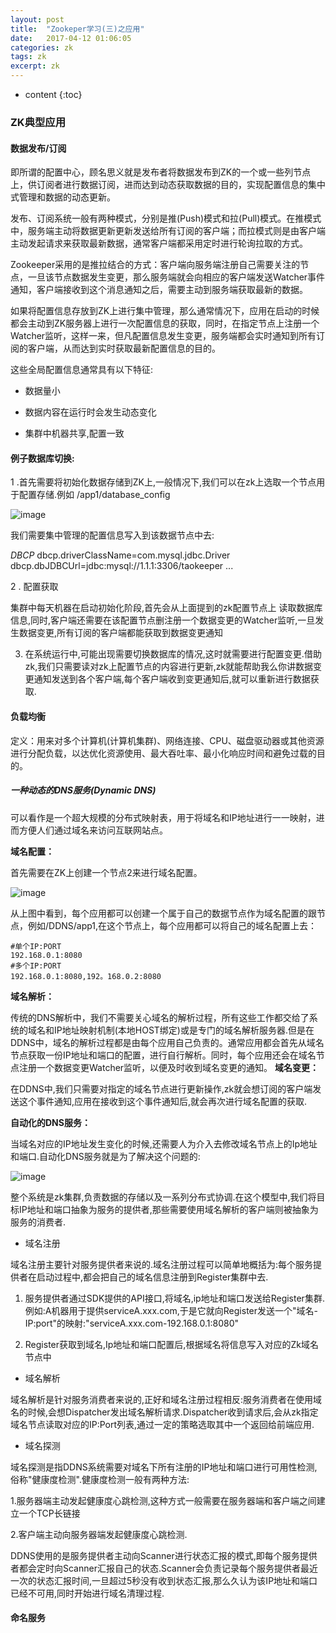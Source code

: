 ```yaml
---
layout: post
title:  "Zookeper学习(三)之应用"
date:   2017-04-12 01:06:05
categories: zk
tags: zk
excerpt: zk
---
```



* content
{:toc}


### ZK典型应用

#### 数据发布/订阅

即所谓的配置中心，顾名思义就是发布者将数据发布到ZK的一个或一些列节点上，供订阅者进行数据订阅，进而达到动态获取数据的目的，实现配置信息的集中式管理和数据的动态更新。

发布、订阅系统一般有两种模式，分别是推(Push)模式和拉(Pull)模式。在推模式中，服务端主动将数据更新更新发送给所有订阅的客户端；而拉模式则是由客户端主动发起请求来获取最新数据，通常客户端都采用定时进行轮询拉取的方式。

Zookeeper采用的是推拉结合的方式：客户端向服务端注册自己需要关注的节点，一旦该节点数据发生变更，那么服务端就会向相应的客户端发送Watcher事件通知，客户端接收到这个消息通知之后，需要主动到服务端获取最新的数据。

如果将配置信息存放到ZK上进行集中管理，那么通常情况下，应用在启动的时候都会主动到ZK服务器上进行一次配置信息的获取，同时，在指定节点上注册一个Watcher监听，这样一来，但凡配置信息发生变更，服务端都会实时通知到所有订阅的客户端，从而达到实时获取最新配置信息的目的。

这些全局配置信息通常具有以下特征:

- 数据量小

- 数据内容在运行时会发生动态变化

- 集群中机器共享,配置一致

#### 例子数据库切换:

1 .首先需要将初始化数据存储到ZK上,一般情况下,我们可以在zk上选取一个节点用于配置存储.例如 /app1/database_config

![image](http://7xpuj1.com1.z0.glb.clouddn.com/zk%E8%8A%82%E7%82%B9%E7%A4%BA%E6%84%8F%E5%9B%BE.png)

我们需要集中管理的配置信息写入到该数据节点中去:

*DBCP*
dbcp.driverClassName=com.mysql.jdbc.Driver
dbcp.dbJDBCUrl=jdbc:mysql://1.1.1:3306/taokeeper
...

2 . 配置获取

集群中每天机器在启动初始化阶段,首先会从上面提到的zk配置节点上 读取数据库信息,同时,客户端还需要在该配置节点删注册一个数据变更的Watcher监听,一旦发生数据变更,所有订阅的客户端都能获取到数据变更通知

3. 在系统运行中,可能出现需要切换数据库的情况,这时就需要进行配置变更.借助zk,我们只需要读对zk上配置节点的内容进行更新,zk就能帮助我么你讲数据变更通知发送到各个客户端,每个客户端收到变更通知后,就可以重新进行数据获取.


#### 负载均衡

定义：用来对多个计算机(计算机集群)、网络连接、CPU、磁盘驱动器或其他资源进行分配负载，以达优化资源使用、最大吞吐率、最小化响应时间和避免过载的目的。

##### 一种动态的DNS服务(Dynamic DNS)

可以看作是一个超大规模的分布式映射表，用于将域名和IP地址进行一一映射，进而方便人们通过域名来访问互联网站点。

**域名配置：**

首先需要在ZK上创建一个节点2来进行域名配置。

![image](http://7xpuj1.com1.z0.glb.clouddn.com/%E5%8A%A8%E6%80%81%E5%9F%9F%E5%90%8D.png)

从上图中看到，每个应用都可以创建一个属于自己的数据节点作为域名配置的跟节点，例如/DDNS/app1,在这个节点上，每个应用都可以将自己的域名配置上去：

```
#单个IP:PORT
192.168.0.1:8080
#多个IP:PORT
192.168.0.1:8080,192。168.0.2:8080

```
**域名解析：**

传统的DNS解析中，我们不需要关心域名的解析过程，所有这些工作都交给了系统的域名和IP地址映射机制(本地HOST绑定)或是专门的域名解析服务器.但是在DDNS中，域名的解析过程都是由每个应用自己负责的。通常应用都会首先从域名节点获取一份IP地址和端口的配置，进行自行解析。同时，每个应用还会在域名节点注册一个数据变更Watcher监听，以便及时收到域名变更的通知。
**域名变更：**

在DDNS中,我们只需要对指定的域名节点进行更新操作,zk就会想订阅的客户端发送这个事件通知,应用在接收到这个事件通知后,就会再次进行域名配置的获取.

**自动化的DNS服务：**

当域名对应的IP地址发生变化的时候,还需要人为介入去修改域名节点上的Ip地址和端口.自动化DNS服务就是为了解决这个问题的:

![image](http://7xpuj1.com1.z0.glb.clouddn.com/%E5%8A%A8%E6%80%81DNS%E7%B3%BB%E7%BB%9F%E6%9E%B6%E6%9E%84.png)

整个系统是zk集群,负责数据的存储以及一系列分布式协调.在这个模型中,我们将目标IP地址和端口抽象为服务的提供者,那些需要使用域名解析的客户端则被抽象为服务的消费者.

- 域名注册

域名注册主要针对服务提供者来说的.域名注册过程可以简单地概括为:每个服务提供者在启动过程中,都会把自己的域名信息注册到Register集群中去.

1. 服务提供者通过SDK提供的API接口,将域名,ip地址和端口发送给Register集群.例如:A机器用于提供serviceA.xxx.com,于是它就向Register发送一个"域名-IP:port"的映射:"serviceA.xxx.com-192.168.0.1:8080"

2. Register获取到域名,Ip地址和端口配置后,根据域名将信息写入对应的Zk域名节点中

- 域名解析

域名解析是针对服务消费者来说的,正好和域名注册过程相反:服务消费者在使用域名的时候,会想Dispatcher发出域名解析请求.Dispatcher收到请求后,会从zk指定域名节点读取对应的IP:Port列表,通过一定的策略选取其中一个返回给前端应用.

- 域名探测

域名探测是指DDNS系统需要对域名下所有注册的IP地址和端口进行可用性检测,俗称"健康度检测".健康度检测一般有两种方法:

1.服务器端主动发起健康度心跳检测,这种方式一般需要在服务器端和客户端之间建立一个TCP长链接

2.客户端主动向服务器端发起健康度心跳检测.

DDNS使用的是服务提供者主动向Scanner进行状态汇报的模式,即每个服务提供者都会定时向Scanner汇报自己的状态.Scanner会负责记录每个服务提供者最近一次的状态汇报时间,一旦超过5秒没有收到状态汇报,那么久认为该IP地址和端口已经不可用,同时开始进行域名清理过程.

#### 命名服务

